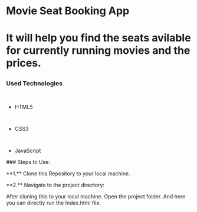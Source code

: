 ﻿<h1>Movie Seat Booking App<h1>

<p> It will help you find the seats avilable for currently running movies and the prices.</p>

<h3>Used Technologies</h3>

<ul>

` `<li>HTML5</li>

` `<li>CSS3</li>

` `<li>JavaScript</li>

</ul>

\### Steps to Use:

\*\*1.\*\* Clone this Repository to your local machine.

\*\*2.\*\* Navigate to the project directory:

After cloning this to your local machine. Open the project folder. And here you can directly run the Index.html file.
